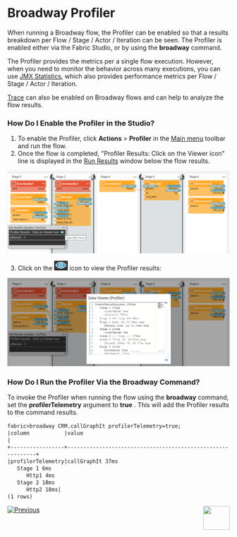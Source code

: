 # Broadway Profiler

When running a Broadway flow, the Profiler can be enabled so that a results breakdown per Flow / Stage / Actor / Iteration can be seen. The Profiler is enabled either via the Fabric Studio, or by using the **broadway** command. 

The Profiler provides the metrics per a single flow execution. However, when you need to monitor the behavior across many executions, you can use [JMX Statistics](/articles/34_JMX_statistics/02_JMX_infoformat.md), which also provides performance metrics per Flow / Stage / Actor / Iteration.

[Trace](/articles/29_tracing/01_tracing_overview.md) can also be enabled on Broadway flows and can help to analyze the flow results.

### How Do I Enable the Profiler in the Studio?

1. To enable the Profiler, click **Actions** > **Profiler** in the [Main menu](18_broadway_flow_window.md#main-menu) toolbar and run the flow. 
2. Once the flow is completed, "Profiler Results: Click on the Viewer icon" line is displayed in the [Run Results](18_broadway_flow_window.md#run-results-window) window below the flow results. 

![image](images/99_31_01.PNG)

3. Click on the <img src="images/99_31_02.PNG" alt="image" style="zoom:67%;" /> icon to view the Profiler results:

![image](images/99_31_03.PNG)

### How Do I Run the Profiler Via the Broadway Command?

To invoke the Profiler when running the flow using the **broadway** command, set the **profilerTelemetry** argument to **true** . This will add the Profiler results to the command results.

~~~
fabric>broadway CRM.callGraphIt profilerTelemetry=true;
|column           |value                                                       |
+-----------------+------------------------------------------------------------+
|profilerTelemetry|callGraphIt 37ms
   Stage 1 6ms
      Http1 4ms
   Stage 2 18ms
      Http2 18ms|
(1 rows)
~~~



[![Previous](/articles/images/Previous.png)](30_support_parallel_execution.md)[<img align="right" width="60" height="54" src="/articles/images/Next.png">](32_reset_actor_state.md)
